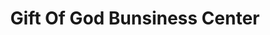 ---
title: "Gift Of God Bunsiness Center"
url: /gbarnga/gift-of-god-bunsiness-center/
shop: convenience
---
